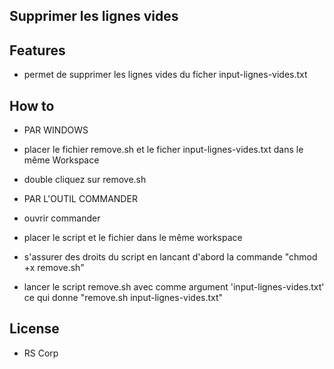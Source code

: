 ## Supprimer les lignes vides

## Features
- permet de supprimer les lignes vides du ficher input-lignes-vides.txt


## How to
- PAR WINDOWS
- placer le fichier remove.sh et le ficher input-lignes-vides.txt dans le même Workspace
- double cliquez sur remove.sh

- PAR L'OUTIL COMMANDER
- ouvrir commander
- placer le script et le fichier dans le même workspace
- s'assurer des droits du script en lancant d'abord la commande "chmod +x remove.sh"
- lancer le script remove.sh avec comme argument 'input-lignes-vides.txt' ce qui donne "remove.sh input-lignes-vides.txt"


## License

- RS Corp 
